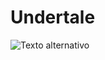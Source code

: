 # Undertale
![Texto alternativo](https://sucodemanga.com.br/wp-content/uploads/2018/09/undertale-thumb.jpg)